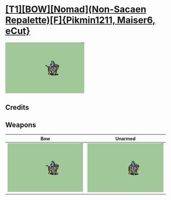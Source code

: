# [\[T1\]\[BOW\]\[Nomad\]\(Non-Sacaen Repalette\)\[F\]{Pikmin1211, Maiser6, eCut}](../%5BT1%5D%5BBOW%5D%5BNomad%5D(Non-Sacaen%20Repalette)%5BF%5D%7BPikmin1211,%20Maiser6,%20eCut%7D)

<img src="./5.%20Bow/Bow_000.png" alt="[T1][BOW][Nomad](Non-Sacaen Repalette)[F]{Pikmin1211, Maiser6, eCut} standing" />

## Credits



## Weapons


|Bow |Unarmed |
|  :---: | :---: |
| <img alt="Bow animation" src="./5.%20Bow/Bow.gif" /> | <img alt="Unarmed animation" src="./8.%20Unarmed/Unarmed.gif" /> |
